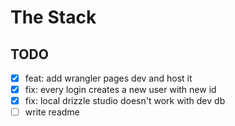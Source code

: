 # The Stack

## TODO

- [x] feat: add wrangler pages dev and host it
- [x] fix: every login creates a new user with new id
- [x] fix: local drizzle studio doesn't work with dev db
- [ ] write readme

